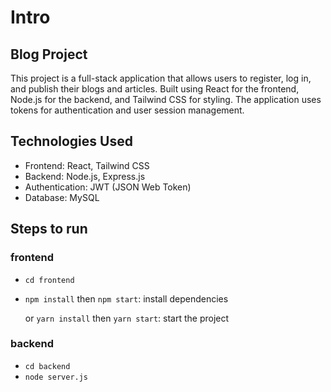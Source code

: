 # Intro
## Blog Project

This project is a full-stack application that allows users to register, log in, and publish their blogs and articles. Built using React for the frontend, Node.js for the backend, and Tailwind CSS for styling. The application uses tokens for authentication and user session management.


## Technologies Used
- Frontend: React, Tailwind CSS
- Backend: Node.js, Express.js
- Authentication: JWT (JSON Web Token)
- Database: MySQL

## Steps to run
### frontend
- ```cd frontend```
- ``` npm install ``` then ```npm start```: install dependencies
   
    or ``` yarn install ``` then ```yarn start```: start the project


### backend
- ```cd backend```
- ``` node server.js ``` 
